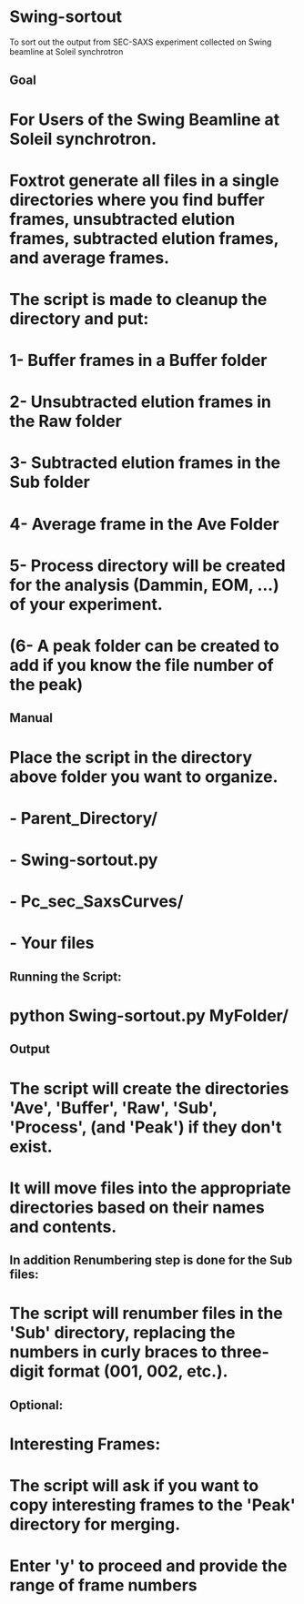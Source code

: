 # Swing-sortout
To sort out the output from SEC-SAXS experiment collected on Swing beamline at Soleil synchrotron  
## Goal 
# For Users of the Swing Beamline at Soleil synchrotron. 
# Foxtrot generate all files in a single directories where you find buffer frames, unsubtracted elution frames, subtracted elution frames, and average frames.
# The script is made to cleanup the directory and put: 
# 1- Buffer frames in a Buffer folder 
# 2- Unsubtracted elution frames in the Raw folder 
# 3- Subtracted elution frames in the Sub folder 
# 4- Average frame in the Ave Folder 
# 5- Process directory will be created for the analysis (Dammin, EOM,  ...) of your experiment.
# (6- A peak folder can be created to add if you know the file number of the peak) 
##  Manual 
# Place the script in the directory above folder you want to organize.
#   - Parent_Directory/ 
#   - Swing-sortout.py
#       - Pc_sec_SaxsCurves/
#                   - Your files
## Running the Script:
# python Swing-sortout.py MyFolder/
## Output 
# The script will create the directories 'Ave', 'Buffer', 'Raw', 'Sub', 'Process', (and 'Peak') if they don't exist.
# It will move files into the appropriate directories based on their names and contents.
## In addition Renumbering step is done for the Sub files:
# The script will renumber files in the 'Sub' directory, replacing the numbers in curly braces to three-digit format (001, 002, etc.).
## Optional: 
# Interesting Frames:
# The script will ask if you want to copy interesting frames to the 'Peak' directory for merging.
# Enter 'y' to proceed and provide the range of frame numbers
